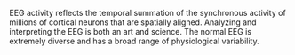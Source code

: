 EEG activity reflects the temporal summation of the synchronous activity of millions of cortical neurons that are spatially aligned. Analyzing and interpreting the EEG is both an art and science. The normal EEG is extremely diverse and has a broad range of physiological variability.